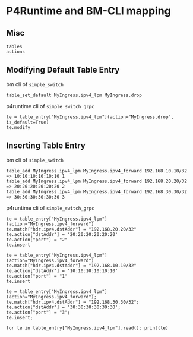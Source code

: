 # P4Runtime and BM-CLI mapping

## Misc
```
tables
actions
```

## Modifying Default Table Entry

bm cli of `simple_switch`
```
table_set_default MyIngress.ipv4_lpm MyIngress.drop
```

p4runtime cli of `simple_switch_grpc`
```
te = table_entry["MyIngress.ipv4_lpm"](action="MyIngress.drop", is_default=True)
te.modify
```

## Inserting Table Entry

bm cli of `simple_switch`
```
table_add MyIngress.ipv4_lpm MyIngress.ipv4_forward 192.168.10.10/32 => 10:10:10:10:10:10 1
table_add MyIngress.ipv4_lpm MyIngress.ipv4_forward 192.168.20.20/32 => 20:20:20:20:20:20 2
table_add MyIngress.ipv4_lpm MyIngress.ipv4_forward 192.168.30.30/32 => 30:30:30:30:30:30 3
```

p4runtime cli of `simple_switch_grpc`
```
te = table_entry["MyIngress.ipv4_lpm"](action="MyIngress.ipv4_forward")
te.match["hdr.ipv4.dstAddr"] = "192.168.20.20/32"
te.action["dstAddr"] = '20:20:20:20:20:20'
te.action["port"] = "2"
te.insert

te = table_entry["MyIngress.ipv4_lpm"](action="MyIngress.ipv4_forward")
te.match["hdr.ipv4.dstAddr"] = "192.168.10.10/32"
te.action["dstAddr"] = '10:10:10:10:10:10'
te.action["port"] = "1"
te.insert

te = table_entry["MyIngress.ipv4_lpm"](action="MyIngress.ipv4_forward");
te.match["hdr.ipv4.dstAddr"] = "192.168.30.30/32";
te.action["dstAddr"] = '30:30:30:30:30:30';
te.action["port"] = "3";
te.insert;

for te in table_entry["MyIngress.ipv4_lpm"].read(): print(te)
```
